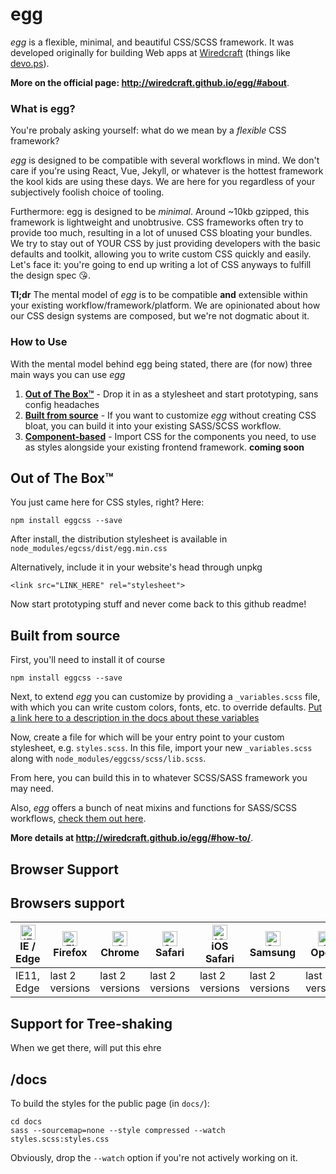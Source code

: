 # egg

*egg* is a flexible, minimal, and beautiful CSS/SCSS framework. It was developed originally for building Web apps at [Wiredcraft](https://wiredcraft.com) (things like [devo.ps](http://devo.ps)).

**More on the official page: http://wiredcraft.github.io/egg/#about**.

### What is egg?

You're probaly asking yourself: what do we mean by a *flexible* CSS framework? 

*egg* is designed to be compatible with several workflows in mind. We don't care if you're using React, Vue, Jekyll, or whatever is the hottest framework the kool kids are using these days. We are here for you regardless of your subjectively foolish choice of tooling.

Furthermore: egg is designed to be *minimal*. Around ~10kb gzipped, this framework is lightweight and unobtrusive. CSS frameworks often try to provide too much, resulting in a lot of unused CSS bloating your bundles. We try to stay out of YOUR CSS by just providing developers with the basic defaults and toolkit, allowing you to write custom CSS quickly and easily. Let's face it: you're going to end up writing a lot of CSS anyways to fulfill the design spec 😘.

**Tl;dr** The mental model of *egg* is to be compatible **and** extensible within your existing workflow/framework/platform. We are opinionated about how our CSS design systems are composed, but we're not dogmatic about it.

### How to Use
With the mental model behind egg being stated, there are (for now) three main ways you can use *egg*

1. [**Out of The Box™**](#out-of-the-box) - Drop it in as a stylesheet and start prototyping, sans config headaches
2. [**Built from source**](#built-from-source) - If you want to customize *egg* without creating CSS bloat, you can build it into your existing SASS/SCSS workflow.
3. [**Component-based**](#component-based) - Import CSS for the components you need, to use as styles alongside your existing frontend framework. **coming soon**

## Out of The Box™
You just came here for CSS styles, right? Here:

```
npm install eggcss --save
```
After install, the distribution stylesheet is available in `node_modules/egcss/dist/egg.min.css`

Alternatively, include it in your website's head through unpkg

```
<link src="LINK_HERE" rel="stylesheet">
```
Now start prototyping stuff and never come back to this github readme!

## Built from source

First, you'll need to install it of course

```
npm install eggcss --save
```

Next, to extend *egg* you can customize by providing a `_variables.scss` file, with which you can write custom colors, fonts, etc. to override defaults.
[Put a link here to a description in the docs about these variables](https://wiredcraft.com)

Now, create a file for which will be your entry point to your custom stylesheet, e.g. `styles.scss`. In this file, import your new `_variables.scss` along with `node_modules/eggcss/scss/lib.scss`. 

From here, you can build this in to whatever SCSS/SASS framework you may need.

Also, *egg* offers a bunch of neat mixins and functions for SASS/SCSS workflows, [check them out here](https://wiredcraft.com).


**More details at http://wiredcraft.github.io/egg/#how-to/**.

## Browser Support
## Browsers support

| [<img src="https://raw.githubusercontent.com/alrra/browser-logos/master/src/edge/edge_48x48.png" alt="IE / Edge" width="24px" height="24px" />](http://godban.github.io/browsers-support-badges/)</br>IE / Edge | [<img src="https://raw.githubusercontent.com/alrra/browser-logos/master/src/firefox/firefox_48x48.png" alt="Firefox" width="24px" height="24px" />](http://godban.github.io/browsers-support-badges/)</br>Firefox | [<img src="https://raw.githubusercontent.com/alrra/browser-logos/master/src/chrome/chrome_48x48.png" alt="Chrome" width="24px" height="24px" />](http://godban.github.io/browsers-support-badges/)</br>Chrome | [<img src="https://raw.githubusercontent.com/alrra/browser-logos/master/src/safari/safari_48x48.png" alt="Safari" width="24px" height="24px" />](http://godban.github.io/browsers-support-badges/)</br>Safari | [<img src="https://raw.githubusercontent.com/alrra/browser-logos/master/src/safari-ios/safari-ios_48x48.png" alt="iOS Safari" width="24px" height="24px" />](http://godban.github.io/browsers-support-badges/)</br>iOS Safari | [<img src="https://raw.githubusercontent.com/alrra/browser-logos/master/src/samsung-internet/samsung-internet_48x48.png" alt="Samsung" width="24px" height="24px" />](http://godban.github.io/browsers-support-badges/)</br>Samsung | [<img src="https://raw.githubusercontent.com/alrra/browser-logos/master/src/opera/opera_48x48.png" alt="Opera" width="24px" height="24px" />](http://godban.github.io/browsers-support-badges/)</br>Opera |
| --------- | --------- | --------- | --------- | --------- | --------- | --------- |
| IE11, Edge| last 2 versions| last 2 versions| last 2 versions| last 2 versions| last 2 versions| last 2 versions

## Support for Tree-shaking

When we get there, will put this ehre

## /docs

To build the styles for the public page (in `docs/`):

    cd docs
    sass --sourcemap=none --style compressed --watch styles.scss:styles.css

Obviously, drop the `--watch` option if you're not actively working on it.
